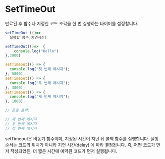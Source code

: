 # SetTimeOut
만료된 후 함수나 지정한 코드 조각을 한 번 실행하는 타이머를 설정합니다.
```js
setTimeOut (()=>
  실행할 함수,지연시간)
```

```js
setTimeOut(()=>  {
	console.log("Hello")
},3000)
```

```js
setTimeout(() => {
  console.log("첫 번째 메시지");
}, 5000);
setTimeout(() => {
  console.log("두 번째 메시지");
}, 3000);
setTimeout(() => {
  console.log("세 번째 메시지");
}, 1000);

// 콘솔 출력:

// 세 번째 메시지
// 두 번째 메시지
// 첫 번째 메시지

```

setTimeout은 비동기 함수이며, 지정된 시간이 지난 뒤 콜백 함수를 실행합니다.
실행 순서는 코드의 위치가 아니라 지연 시간(delay) 에 따라 결정됩니다.
즉, 어떤 코드가 먼저 작성되었든, 더 짧은 시간에 예약된 코드가 먼저 실행됩니다.
